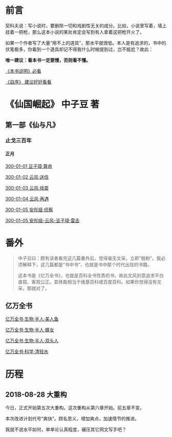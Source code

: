 # 前言

契科夫说：写小说时，要删除一切和戏剧性无关的成分。比如，小说里写着，墙上挂着一把枪，那么这本小说的某处肯定会写到有人拿着这把枪开火了。

如果一个作者写了大量“用不上的道具”，那水平就很低。本人是有追求的，书中的伏笔极多，你看到一个道具却记不得我什么时候提到过，岂不尴尬？故此：

**唯一建议：看本书一定要慢，否则看不懂。**

[《本书说明》必看 ](https://github.com/zhy1378/RiseOfGodsNation)

[《自序》 建议好好看看](https://github.com/zhy1378/RiseOfGodsNation/blob/master/Preface.md)

# 《仙国崛起》 中子豆 著  
## 第一部《仙与凡》  
### 止戈三百年
#### 正月

[300-01-01 豆子璋·算命](https://github.com/zhy1378/RiseOfGodsNation/blob/master/1.Im-AndMortal/300/01/01DZZ.md)

[300-01-02 云风·送信](https://github.com/zhy1378/RiseOfGodsNation/blob/master/1.Im-AndMortal/300/01/02YF.md)

[300-01-03 云风·戏耍](https://github.com/zhy1378/RiseOfGodsNation/blob/master/1.Im-AndMortal/300/01/03YF.md)

[300-01-04 云风·再遇](https://github.com/zhy1378/RiseOfGodsNation/blob/master/1.Im-AndMortal/300/01/04YF.md)

[300-01-05 安彤娅·侦察](https://github.com/zhy1378/RiseOfGodsNation/blob/master/1.Im-AndMortal/300/01/05ATY.md)

[300-01-05 安彤娅-云风-豆子璋·雷击](https://github.com/zhy1378/RiseOfGodsNation/blob/master/1.Im-AndMortal/300/01/06.md)


# 番外

> 中子豆曰：颇有读者看完这几篇番外后，觉得毫无文采，立即“脱粉”。我必须解释下，这几篇都是“书中书”，也就是书中那个时代出现的书籍。
>
> 这本书是《亿万全书》，也就是百科全书性质的书，故此文风刻意追求平白直叙、客观公正。其体裁相当于维基百科或百度百科。如果你觉得没有文采，那就对了。

## 亿万全书

[亿万全书·生物·半人·美人鱼](https://github.com/zhy1378/RiseOfGodsNation/blob/master/Terasks/Biology/半人/美人鱼.md)

[亿万全书·生物·半人·蜂女](https://github.com/zhy1378/RiseOfGodsNation/blob/master/Terasks/Biology/半人/蜂女.md)

[亿万全书·生物·半人·双头人](https://github.com/zhy1378/RiseOfGodsNation/blob/master/Terasks/Biology/半人/双头人.md)

[亿万全书·科学·清轻水](https://github.com/zhy1378/RiseOfGodsNation/blob/master/Terasks/Science/清轻水.md)

# 历程

## 2018-08-28 大重构

今日，正式开始第五次大重构。这次重构从第六章开始。前五章不变。

本次改进计划代号“爽快”。顾名思义，增加爽点，加速情节的推进。

我就不说水平如何，单单论认真程度，碾压其它网文写手吧？